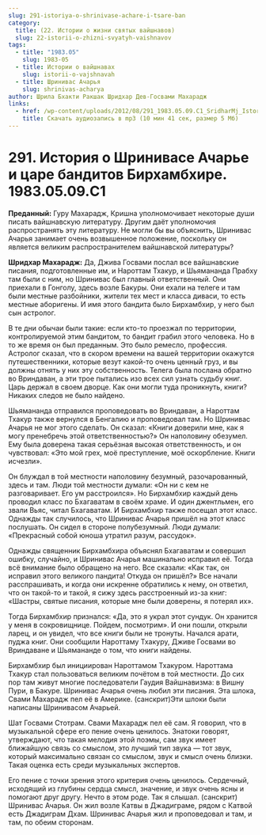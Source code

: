 ```yaml
---
slug: 291-istoriya-o-shrinivase-achare-i-tsare-ban
category:
  title: (22. Истории о жизни святых вайшнавов)
  slug: 22-istorii-o-zhizni-svyatyh-vaishnavov
tags:
  - title: "1983.05"
    slug: 1983-05
  - title: Истории о вайшнавах
    slug: istorii-o-vajshnavah
  - title: Шринивас Ачарья
    slug: shrinivas-acharya
author: Шрила Бхакти Ракшак Шридхар Дев-Госвами Махарадж
links:
  - href: /wp-content/uploads/2012/08/291_1983.05.09.C1_SridharMj_Istoriya_o_Shrinivase_Acharye_i_care_banditov_Birhambhire.mp3
    title: Скачать аудиозапись в mp3 (10 мин 41 сек, размер 5 Мб)
---
```


# 291. История о Шринивасе Ачарье и царе бандитов Бирхамбхире. 1983.05.09.C1

**Преданный:** Гуру Махарадж, Кришна уполномочивает некоторые души писать вайшнавскую литературу. Другим даёт уполномочия распространять эту литературу. Не могли бы вы объяснить, Шринивас Ачарья занимает очень возвышенное положение, поскольку он является великим распространителем вайшнавской литературы?

**Шридхар Махарадж:** Да, Джива Госвами послал все вайшнавские писания, подготовленные им, и Нароттам Тхакур, и Шьямананда Прабху там были с ним, но Шринивас был главный ответственный. Они приехали в Гонголу, здесь возле Бакуры. Они ехали на телеге и там были местные разбойники, жители тех мест и класса диваси, то есть местные аборигены. И имя этого бандита было Бирхамбхир, у него был сын астролог.

В те дни обычаи были такие: если кто-то проезжал по территории, контролируемой этим бандитом, то бандит грабил этого человека. Но в то же время он был преданным. Это было ремесло, профессия. Астролог сказал, что в скором времени на вашей территории окажутся путешественники, которые везут какой-то очень ценный груз, и вы должны отнять у них эту собственность. Телега была послана обратно во Вриндаван, а эти трое пытались изо всех сил узнать судьбу книг. Царь держал в своем дворце. Как они могли туда проникнуть, книги? Никаких следов не было найдено.

Шьямананда отправился проповедовать во Вриндаван, а Нароттам Тхакур также вернулся в Бенгалию и проповедовал там. Но Шринивас Ачарья не мог этого сделать. Он сказал: «Книги доверили мне, как я могу пренебречь этой ответственностью?» Он наполовину обезумел. Ему была доверена такая серьёзная высокая ответственность, и он чувствовал: «Это мой грех, моё преступление, моё оскорбление. Книги исчезли».

Он блуждал в той местности наполовину безумный, разочарованный, здесь и там. Люди той местности думали: «Он ни с кем не разговаривает. Его ум расстроился». Но Бирхамбхир каждый день проводил класс по Бхагаватам в своём храме. И один джентльмен, его звали Вьяс, читал Бхагаватам. И Бирхамбхир также посещал этот класс. Однажды так случилось, что Шринивас Ачарья пришёл на этот класс послушать. Он сидел в стороне полубезумный. Люди думали: «Прекрасный собой юноша утратил разум, рассудок».

Однажды священник Бирхамбхира объяснял Бхагаватам и совершил ошибку, случайно, и Шринивас Ачарья машинально исправил её. Тогда всё внимание было обращено на него. Все сказали: «Как так, он исправил этого великого пандита! Откуда он пришёл?» Все начали расспрашивать, и когда они искренне обратились к нему, он ответил, что он такой-то и такой, я сижу здесь расстроенный из-за книг: «Шастры, святые писания, которые мне были доверены, я потерял их».

Тогда Бирхамбхир признался: «Да, это я украл этот сундук. Он хранится у меня в сокровищнице. Пойдем, посмотрим». И они пошли, открыли ларец, и он увидел, что все книги были не тронуты. Начался арати, пуджа книг. Они сообщили Нароттаму Тхакуру, Дживе Госвами во Вриндаване и Шьямананде о том, что книги найдены.

Бирхамбхир был инициирован Нароттамом Тхакуром. Нароттама Тхакур стал пользоваться великим почётом в той местности. До сих пор там живут многие последователи Гаудия Вайшнавизма: в Вишну Пури, в Бакуре. Шринивас Ачарья очень любил эти писания. Эта шлока, Свами Махарадж пел её в Америке. (санскрит)Эти шлоки были написаны Шринивасом Ачарьей.

Шат Госвами Стотрам. Свами Махарадж пел её сам. Я говорил, что в музыкальной сфере его пение очень ценилось. Знатоки говорят, утверждают, что такая мелодия этой поэмы, сам звук имеет ближайшую связь со смыслом, это лучший тип звука — тот звук, который максимально связан со смыслом, звук и смысл очень близки. Такая оценка есть среди музыкальных экспертов.

Его пение с точки зрения этого критерия очень ценилось. Сердечный, исходящий из глубины сердца смысл, значение, и звук очень ясны и помогают друг другу. Нечто в этом роде. Так я слышал. (санскрит) Шринивас Ачарья. Он жил возле Катвы в Джадиграме, рядом с Катвой есть Джадиграм Дхам. Шринивас Ачарья жил и проповедовал и там, и там, по обеим сторонам.

